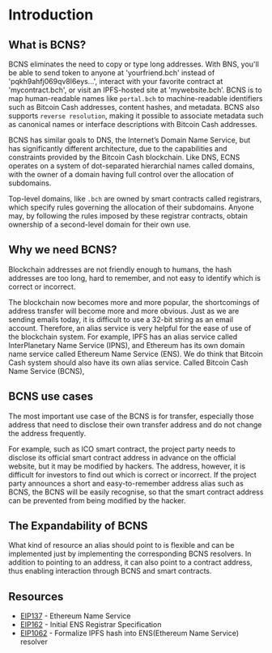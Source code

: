 # Introduction

## What is BCNS?
BCNS eliminates the need to copy or type long addresses. With BNS, you'll be able to send token to anyone at 'yourfriend.bch' instead of 'pqkh9ahfj069qv8l6eys...', interact with your favorite contract at 'mycontract.bch', or visit an IPFS-hosted site at 'mywebsite.bch’.
BCNS is to map human-readable names like `portal.bch` to machine-readable identifiers such as Bitcoin Cash addresses, content hashes, and metadata. BCNS also supports `reverse resolution`, making it possible to associate metadata such as canonical names or interface descriptions with Bitcoin Cash addresses.

BCNS has similar goals to DNS, the Internet’s Domain Name Service, but has significantly different architecture, due to the capabilities and constraints provided by the Bitcoin Cash blockchain. Like DNS, ECNS operates on a system of dot-separated hierarchial names called domains, with the owner of a domain having full control over the allocation of subdomains.

Top-level domains, like `.bch` are owned by smart contracts called registrars, which specify rules governing the allocation of their subdomains. Anyone may, by following the rules imposed by these registrar contracts, obtain ownership of a second-level domain for their own use.

## Why we need BCNS?
Blockchain addresses are not friendly enough to humans, the hash addresses are too long, hard to remember, and not easy to identify which is correct or incorrect.  

The blockchain now becomes more and more popular, the shortcomings of address transfer will become more and more obvious. Just as we are sending emails today, it is difficult to use a 32-bit string as an email account. Therefore, an alias service is very helpful for the ease of use of the blockchain system. For example, IPFS has an alias service called InterPlanetary Name Service (IPNS), and Ethereum has its own domain name service called Ethereum Name Service (ENS). We do think that Bitcoin Cash system should also have its own alias service. Called Bitcoin Cash Name Service (BCNS),

## BCNS use cases
The most important use case of the BCNS is for transfer, especially those address that need to disclose their own transfer address and do not change the address frequently.

For example, such as ICO smart contract, the project party needs to disclose its official smart contract address in advance on the official website, but it may be modified by hackers. The address, however, it is difficult for investors to find out which is correct or incorrect. If the project party announces a short and easy-to-remember address alias such as BCNS, the BCNS will be easily recognise, so that the smart contract address can be prevented from being modified by the hacker.

## The Expandability of BCNS
What kind of resource an alias should point to is flexible and can be implemented just by implementing the corresponding BCNS resolvers. In addition to pointing to an address, it can also point to a contract address, thus enabling interaction through BCNS and smart contracts.

## Resources
- [EIP137](https://github.com/ethereum/EIPs/blob/master/EIPS/eip-137.md) - Ethereum Name Service
- [EIP162](https://github.com/ethereum/EIPs/blob/master/EIPS/eip-162.md) - Initial ENS Registrar Specification
- [EIP1062](https://github.com/ethereum/EIPs/blob/master/EIPS/eip-1062.md) - Formalize IPFS hash into ENS(Ethereum Name Service) resolver
